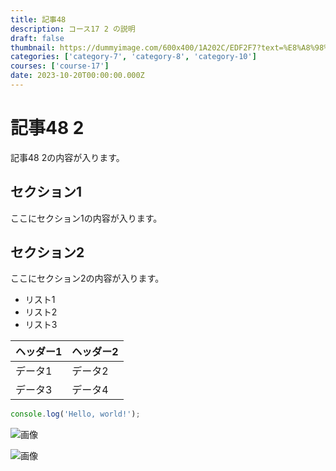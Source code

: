 ```yaml
---
title: 記事48
description: コース17 2 の説明
draft: false
thumbnail: https://dummyimage.com/600x400/1A202C/EDF2F7?text=%E8%A8%98%E4%BA%8B48
categories: ['category-7', 'category-8', 'category-10']
courses: ['course-17']
date: 2023-10-20T00:00:00.000Z
---
```


# 記事48 2

記事48 2の内容が入ります。

## セクション1
ここにセクション1の内容が入ります。

## セクション2
ここにセクション2の内容が入ります。

- リスト1
- リスト2
- リスト3

| ヘッダー1 | ヘッダー2 |
| --------- | --------- |
| データ1   | データ2   |
| データ3   | データ4   |

```javascript
console.log('Hello, world!');
```


![画像](https://dummyimage.com/320x180/2D3748/F5F7FA?text=%E8%A8%98%E4%BA%8B48+2)

![画像](https://dummyimage.com/640x360/1A202C/EDF2F7?text=%E8%A8%98%E4%BA%8B48+2)